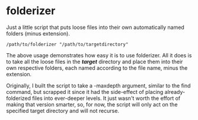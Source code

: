# folderizer
Just a little script that puts loose files into their own automatically named folders (minus extension).
```
/path/to/folderizer "/path/to/targetdirectory"
```
The above usage demonstrates how easy it is to use folderizer. All it does is to take all the loose files in the ***target*** directory and place them into their own respective folders, each named according to the file name, minus the extension.

Originally, I built the script to take a -maxdepth argument, similar to the find command, but scrapped it since it had the side-effect of placing already-folderized files into ever-deeper levels. It just wasn't worth the effort of making that version smarter, so, for now, the script will only act on the specified target directory and will not recurse.